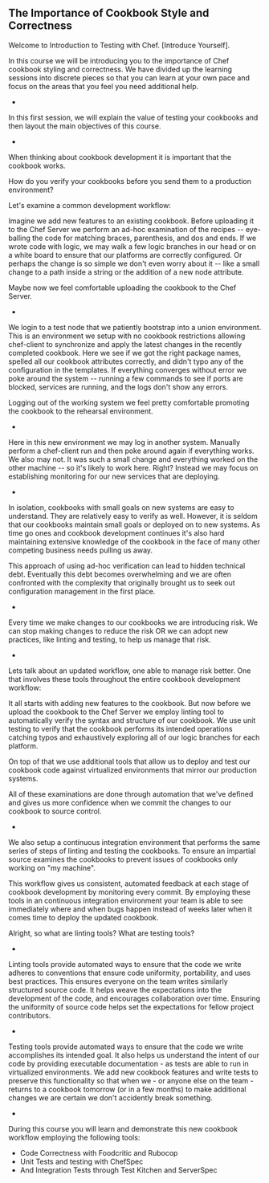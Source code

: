 ## The Importance of Cookbook Style and Correctness

Welcome to Introduction to Testing with Chef. [Introduce Yourself]. 

In this course we will be introducing you to the importance of Chef cookbook styling and correctness. We have divided up the learning sessions into discrete pieces so that you can learn at your own pace and focus on the areas that you feel you need additional help.

-

In this first session, we will explain the value of testing your cookbooks and then layout the main objectives of this course.

-

When thinking about cookbook development it is important that the cookbook works.

How do you verify your cookbooks before you send them to a production environment?

Let's examine a common development workflow:

Imagine we add new features to an existing cookbook. Before uploading it to the Chef Server we perform an ad-hoc examination of the recipes -- eye-balling the code for matching braces, parenthesis, and dos and ends. If we wrote code with logic, we may walk a few logic branches in our head or on a white board to ensure that our platforms are correctly configured. Or perhaps the change is so simple we don't even worry about it -- like a small change to a path inside a string or the addition of a new node attribute.

Maybe now we feel comfortable uploading the cookbook to the Chef Server.

-

We login to a test node that we patiently bootstrap into a union environment. This is an environment we setup with no cookbook restrictions allowing chef-client to synchronize and apply the latest changes in the recently completed cookbook. Here we see if we got the right package names, spelled all our cookbook attributes correctly, and didn't typo any of the configuration in the templates. If everything converges without error we poke around the system -- running a few commands to see if ports are blocked, services are running, and the logs don't show any errors. 

Logging out of the working system we feel pretty comfortable promoting the cookbook to the rehearsal environment.

-

Here in this new environment we may log in another system. Manually perform a chef-client run and then poke around again if everything works. We also may not. It was such a small change and everything worked on the other machine -- so it's likely to work here. Right? Instead we may focus on establishing monitoring for our new services that are deploying.

-

In isolation, cookbooks with small goals on new systems are easy to understand. They are relatively easy to verify as well. However, it is seldom that our cookbooks maintain small goals or deployed on to new systems. As time go ones and cookbook development continues it's also hard maintaining extensive knowledge of the cookbook in the face of many other competing business needs pulling us away.

This approach of using ad-hoc verification can lead to hidden technical debt. Eventually this debt becomes overwhelming and we are often confronted with the complexity that originally brought us to seek out configuration management in the first place.

-

Every time we make changes to our cookbooks we are introducing risk. We can stop making changes to reduce the risk OR we can adopt new practices, like linting and testing, to help us manage that risk.

-

Lets talk about an updated workflow, one able to manage risk better. One that involves these tools throughout the entire cookbook development workflow:

It all starts with adding new features to the cookbook. But now before we upload the cookbook to the Chef Server we employ linting tool to automatically verify the syntax and structure of our cookbook. We use unit testing to verify that the cookbook performs its intended operations catching typos and exhaustively exploring all of our logic branches for each platform.

On top of that we use additional tools that allow us to deploy and test our cookbook code against virtualized environments that mirror our production systems. 

All of these examinations are done through automation that we've defined and gives us more confidence when we commit the changes to our cookbook to source control.

-

We also setup a continuous integration environment that performs the same series of steps of linting and testing the cookbooks. To ensure an impartial source examines the cookbooks to prevent issues of cookbooks only working on "my machine".

This workflow gives us consistent, automated feedback at each stage of cookbook development by monitoring every commit. By employing these tools in an continuous integration environment your team is able to see immediately where and when bugs happen instead of weeks later when it comes time to deploy the updated cookbook.

Alright, so what are linting tools? What are testing tools?

-

Linting tools provide automated ways to ensure that the code we write adheres to conventions that ensure code uniformity, portability, and uses best practices. This ensures everyone on the team writes similarly structured source code. It helps weave the expectations into the development of the code, and encourages collaboration over time. Ensuring the uniformity of source code helps set the expectations for fellow project contributors.

-

Testing tools provide automated ways to ensure that the code we write accomplishes its intended goal. It also helps us understand the intent of our code by providing executable documentation - as tests are able to run in virtualized environments. We add new cookbook features and write tests to preserve this functionality so that when we - or anyone else on the team - returns to a cookbook tomorrow (or in a few months) to make additional changes we are certain we don't accidently break something.

-

During this course you will learn and demonstrate this new cookbook workflow employing the following tools:

* Code Correctness with Foodcritic and Rubocop
* Unit Tests and testing with ChefSpec
* And Integration Tests through Test Kitchen and ServerSpec

